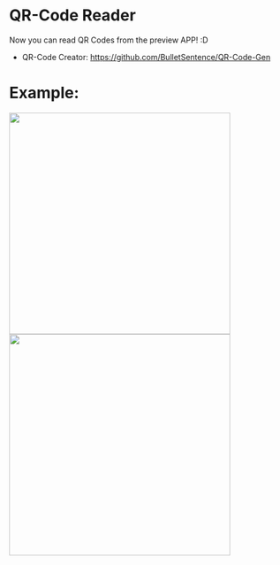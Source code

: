 # QR-Code Reader

Now you can read QR Codes from the preview APP! :D
* QR-Code Creator: https://github.com/BulletSentence/QR-Code-Gen

# Example:

<img src="https://user-images.githubusercontent.com/37451620/80527327-93f3f980-896a-11ea-8f24-616ace771801.png" width="400">         <img src="https://user-images.githubusercontent.com/37451620/80527331-948c9000-896a-11ea-98a0-13680f8c0227.png" width="400">
